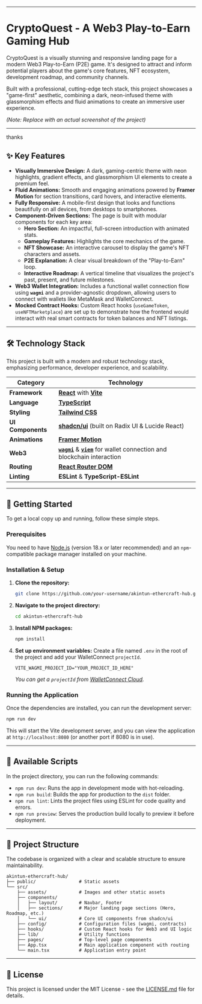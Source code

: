 
---

# CryptoQuest - A Web3 Play-to-Earn Gaming Hub

CryptoQuest is a visually stunning and responsive landing page for a modern Web3 Play-to-Earn (P2E) game. It's designed to attract and inform potential players about the game's core features, NFT ecosystem, development roadmap, and community channels.

Built with a professional, cutting-edge tech stack, this project showcases a "game-first" aesthetic, combining a dark, neon-infused theme with glassmorphism effects and fluid animations to create an immersive user experience.

*(Note: Replace with an actual screenshot of the project)*

---
thanks
## ✨ Key Features

*   **Visually Immersive Design:** A dark, gaming-centric theme with neon highlights, gradient effects, and glassmorphism UI elements to create a premium feel.
*   **Fluid Animations:** Smooth and engaging animations powered by **Framer Motion** for section transitions, card hovers, and interactive elements.
*   **Fully Responsive:** A mobile-first design that looks and functions beautifully on all devices, from desktops to smartphones.
*   **Component-Driven Sections:** The page is built with modular components for each key area:
    *   **Hero Section:** An impactful, full-screen introduction with animated stats.
    *   **Gameplay Features:** Highlights the core mechanics of the game.
    *   **NFT Showcase:** An interactive carousel to display the game's NFT characters and assets.
    *   **P2E Explanation:** A clear visual breakdown of the "Play-to-Earn" loop.
    *   **Interactive Roadmap:** A vertical timeline that visualizes the project's past, present, and future milestones.
*   **Web3 Wallet Integration:** Includes a functional wallet connection flow using **`wagmi`** and a provider-agnostic dropdown, allowing users to connect with wallets like MetaMask and WalletConnect.
*   **Mocked Contract Hooks:** Custom React hooks (`useGameToken`, `useNFTMarketplace`) are set up to demonstrate how the frontend would interact with real smart contracts for token balances and NFT listings.

---

## 🛠️ Technology Stack

This project is built with a modern and robust technology stack, emphasizing performance, developer experience, and scalability.

| Category          | Technology                                                                                                  |
| ----------------- | ----------------------------------------------------------------------------------------------------------- |
| **Framework**     | [**React**](https://react.dev/) with [**Vite**](https://vitejs.dev/)                                          |
| **Language**      | [**TypeScript**](https://www.typescriptlang.org/)                                                           |
| **Styling**       | [**Tailwind CSS**](https://tailwindcss.com/)                                                                 |
| **UI Components** | [**shadcn/ui**](https://ui.shadcn.com/) (built on Radix UI & Lucide React)                                    |
| **Animations**    | [**Framer Motion**](https://www.framer.com/motion/)                                                         |
| **Web3**          | [**`wagmi`**](https://wagmi.sh/) & [**`viem`**](https://viem.sh/) for wallet connection and blockchain interaction |
| **Routing**       | [**React Router DOM**](https://reactrouter.com/)                                                            |
| **Linting**       | **ESLint** & **TypeScript-ESLint**                                                                          |

---

## 🚀 Getting Started

To get a local copy up and running, follow these simple steps.

### Prerequisites

You need to have [Node.js](https://nodejs.org/) (version 18.x or later recommended) and an `npm`-compatible package manager installed on your machine.

### Installation & Setup

1.  **Clone the repository:**
    ```sh
    git clone https://github.com/your-username/akintun-ethercraft-hub.git
    ```
2.  **Navigate to the project directory:**
    ```sh
    cd akintun-ethercraft-hub
    ```
3.  **Install NPM packages:**
    ```sh
    npm install
    ```
4.  **Set up environment variables:**
    Create a file named `.env` in the root of the project and add your WalletConnect `projectId`.
    ```env
    VITE_WAGMI_PROJECT_ID="YOUR_PROJECT_ID_HERE"
    ```
    *You can get a `projectId` from [WalletConnect Cloud](https://cloud.walletconnect.com/).*

### Running the Application

Once the dependencies are installed, you can run the development server:

```sh
npm run dev
```

This will start the Vite development server, and you can view the application at `http://localhost:8080` (or another port if 8080 is in use).

---

## 📜 Available Scripts

In the project directory, you can run the following commands:

*   `npm run dev`: Runs the app in development mode with hot-reloading.
*   `npm run build`: Builds the app for production to the `dist` folder.
*   `npm run lint`: Lints the project files using ESLint for code quality and errors.
*   `npm run preview`: Serves the production build locally to preview it before deployment.

---

## 📂 Project Structure

The codebase is organized with a clear and scalable structure to ensure maintainability.

```
akintun-ethercraft-hub/
├── public/                # Static assets
└── src/
    ├── assets/            # Images and other static assets
    ├── components/
    │   ├── layout/        # Navbar, Footer
    │   ├── sections/      # Major landing page sections (Hero, Roadmap, etc.)
    │   └── ui/            # Core UI components from shadcn/ui
    ├── config/            # Configuration files (wagmi, contracts)
    ├── hooks/             # Custom React hooks for Web3 and UI logic
    ├── lib/               # Utility functions
    ├── pages/             # Top-level page components
    ├── App.tsx            # Main application component with routing
    └── main.tsx           # Application entry point
```

---

## 📄 License

This project is licensed under the MIT License - see the [LICENSE.md](LICENSE.md) file for details.
